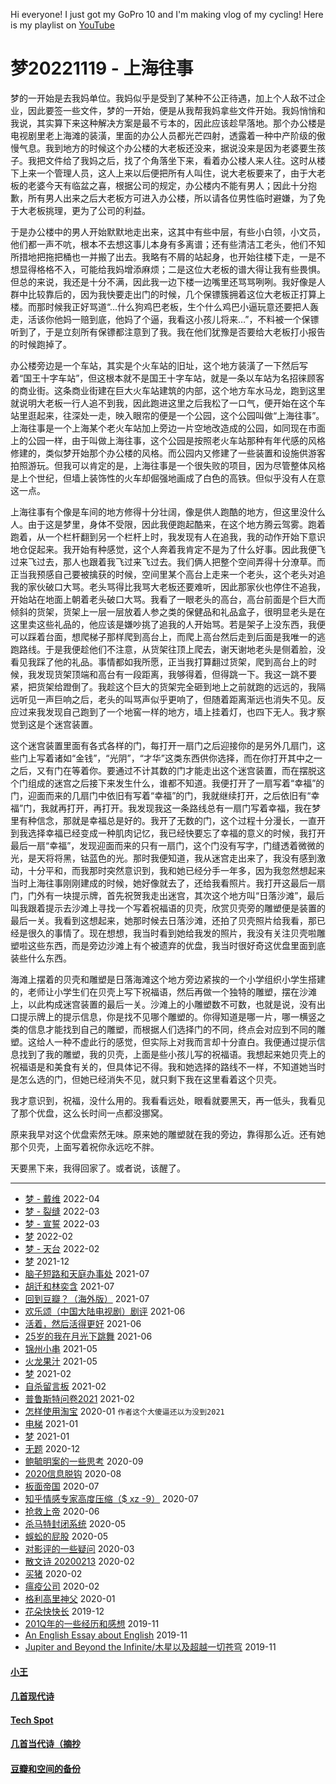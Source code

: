 Hi everyone! I just got my GoPro 10 and I'm making vlog of my cycling! Here is my playlist on [YouTube](https://www.youtube.com/playlist?list=PL0wVzLkHZ9pk3T9UmPGdKZeC0BQGr6s0u)

# 梦20221119 - 上海往事

梦的一开始是去我妈单位。我妈似乎是受到了某种不公正待遇，加上个人敌不过企业，因此要签一些文件，梦的一开始，便是从我帮我妈拿些文件开始。我妈悄悄和我说，其实算下来这种解决方案是最不亏本的，因此应该趁早落地。那个办公楼是电视剧里老上海滩的装潢，里面的办公人员都光芒四射，透露着一种中产阶级的傲慢气息。我到地方的时候这个办公楼的大老板还没来，据说没来是因为老婆要生孩子。我把文件给了我妈之后，找了个角落坐下来，看着办公楼人来人往。这时从楼下上来一个管理人员，这人上来以后便把所有人叫住，说大老板要来了，由于大老板的老婆今天有临盆之喜，根据公司的规定，办公楼内不能有男人；因此十分抱歉，所有男人出来之后大老板方可进入办公楼，所以请各位男性临时避嫌，为了免于大老板挑理，更为了公司的利益。

于是办公楼中的男人开始默默地走出来，这其中有些中层，有些小白领，小文员，他们都一声不吭，根本不去想这事儿本身有多离谱；还有些清洁工老头，他们不知所措地把拖把桶也一并搬了出去。我略有不屑的站起身，也开始往楼下走，一是不想显得格格不入，可能给我妈增添麻烦；二是这位大老板的谱大得让我有些畏惧。但总的来说，我还是十分不满，因此我一边下楼一边嘴里还骂骂咧咧。我好像是人群中比较靠后的，因为我快要走出门的时候，几个保镖簇拥着这位大老板正打算上楼。而那时候我正好骂道“…什么狗鸡巴老板，生个什么鸡巴小逼玩意还要把人轰走，活该你他妈一赔到底，他妈了个逼，我看这小孩儿将来…”，不料被一个保镖听到了，于是立刻所有保镖都注意到了我。我在他们犹豫是否要给大老板打小报告的时候跑掉了。

办公楼旁边是一个车站，其实是个火车站的旧址，这个地方装潢了一下然后写着“国王十字车站”，但这根本就不是国王十字车站，就是一条以车站为名招徕顾客的商业街。这条商业街建在巨大火车站建筑的内部，这个地方车水马龙，跑到这里就说明大老板一行人追不到我，因此跑进这里之后我松了一口气，便开始在这个车站里逛起来，往深处一走，映入眼帘的便是一个公园，这个公园叫做“上海往事”。上海往事是一个上海某个老火车站加上旁边一片空地改造成的公园，如同现在市面上的公园一样，由于叫做上海往事，这个公园是按照老火车站那种有年代感的风格修建的，类似梦开始那个办公楼的风格。而公园内又修建了一些装置和设施供游客拍照游玩。但我可以肯定的是，上海往事是一个很失败的项目，因为尽管整体风格是上个世纪，但墙上装饰性的火车却倔强地画成了白色的高铁。但似乎没有人在意这一点。

上海往事有个像是车间的地方修得十分壮阔，像是供人跑酷的地方，但这里没什么人。由于这是梦里，身体不受限，因此我便跑起酷来，在这个地方腾云驾雾。跑着跑着，从一个栏杆翻到另一个栏杆上时，我发现有人在追我，我的动作开始下意识地仓促起来。我开始有种感觉，这个人奔着我肯定不是为了什么好事。因此我便飞过来飞过去，那人也跟着我飞过来飞过去。我们俩人把整个空间弄得十分潦草。而正当我预感自己要被擒获的时候，空间里某个高台上走来一个老头，这个老头对追我的家伙破口大骂。老头骂得比我骂大老板还要难听，因此那家伙也停住不追我，开始站在地面上朝着老头破口大骂。我看了一眼老头的高台，高台前面是个巨大而倾斜的货架，货架上一层一层放着人参之类的保健品和礼品盒子，很明显老头是在这里卖这些礼品的，他应该是嫌吵挑了追我的人开始骂。若是架子上没东西，我便可以踩着台面，想爬梯子那样爬到高台上，而爬上高台然后走到后面是我唯一的逃跑路线。于是我便趁他们不注意，从货架往顶上爬去，谢天谢地老头是侧着脸，没看见我踩了他的礼品。事情都如我所愿，正当我打算翻过货架，爬到高台上的时候，我发现货架顶端和高台有一段距离，我够得着，但得跳一下。我这一跳不要紧，把货架给蹬倒了。我趁这个巨大的货架完全砸到地上之前就跑的远远的，我隔远听见一声巨响之后，老头的叫骂声似乎更响了，但随着距离渐远也消失不见。反应过来我发现自己跑到了一个地窖一样的地方，墙上挂着灯，也四下无人。我才察觉到这是个迷宫装置。

这个迷宫装置里面有各式各样的门，每打开一扇门之后迎接你的是另外几扇门，这些门上写着诸如“金钱”，“光阴”，“才华”这类东西供你选择，而在你打开其中之一之后，又有门在等着你。要通过不计其数的门才能走出这个迷宫装置，而在摆脱这个门组成的迷宫之后接下来发生什么，谁都不知道。我便打开了一扇写着“幸福”的门，迎面而来的几扇门中依旧有写着“幸福”的门，我就继续打开，之后依旧有“幸福”门，我就再打开，再打开。我发现我这一条路线总有一扇门写着幸福，我在梦里有种信念，那就是幸福总是好的。我开了无数的门，这个过程十分漫长，一直开到我选择幸福已经变成一种肌肉记忆，我已经快要忘了幸福的意义的时候，我打开最后一扇“幸福”，发现迎面而来的只有一扇门，这个门没有写字，门缝透着微微的光，是天将将黑，钴蓝色的光。那时我便知道，我从迷宫走出来了，我没有感到激动，十分平和，而我那时突然意识到，我和她已经分手一年多，因为我忽然想起来当时上海往事刚刚建成的时候，她好像就去了，还给我看照片。我打开这最后一扇门，门外有一块提示牌，首先祝贺我走出迷宫，其次这个地方叫“日落沙滩”，最后叫我跟着提示去沙滩上寻找一个写着祝福语的贝壳，欣赏贝壳旁的雕塑便是装置的最后一关。我看到这想起来，她那时候去日落沙滩，还拍了贝壳照片给我看，那已经是很久的事情了。现在想想，我当时看到她给我发的照片，我没有关注贝壳啦雕塑啦这些东西，而是旁边沙滩上有个被遗弃的优盘，我当时很好奇这优盘里面到底装些什么东西。

海滩上摆着的贝壳和雕塑是日落海滩这个地方旁边紧挨的一个小学组织小学生搭建的，老师让小学生们在贝壳上写下祝福语，然后再做一个独特的雕塑，摆在沙滩上，以此构成迷宫装置的最后一关。沙滩上的小雕塑数不可数，也就是说，没有出口提示牌上的提示信息，你是找不见哪个雕塑的。你得知道是哪一片，哪一横竖之类的信息才能找到自己的雕塑，而根据人们选择门的不同，终点会对应到不同的雕塑。这给人一种不虚此行的感觉，但实际上对我而言却十分直白。我便通过提示信息找到了我的雕塑，我的贝壳，上面是些小孩儿写的祝福语。我想起来她贝壳上的祝福语是和美食有关的，但具体记不得。我和她选择的路线不一样，不知道她当时是怎么选的门，但她已经消失不见，就只剩下我在这里看着这个贝壳。

我才意识到，祝福，没什么用的。我看看远处，眼看就要黑天，再一低头，我看见了那个优盘，这么长时间一点都没挪窝。

原来我早对这个优盘索然无味。原来她的雕塑就在我的旁边，靠得那么近。还有她那个贝壳，上面写着祝你永远吃不胖。

天要黑下来，我得回家了。或者说，该醒了。

---

* [梦 - 戴维](posts/2022-04-06-dream.md) 2022-04
* [梦 - 裂缝](posts/2022-03-19-dream.md) 2022-03
* [梦 - 宣誓](posts/2022-03-06-dream.md) 2022-03
* [梦](posts/2022-02-22-dream.md) 2022-02
* [梦 - 天台](posts/2022-02-18-dream.md) 2022-02
* [梦](posts/2021-12-27-dream.md) 2021-12
* [脑子短路和天庭办事处](posts/2021-07-oracle.md) 2021-07
* [胡迁和林奕含](posts/2021-07-killer.md) 2021-07
* [回到豆瓣？（海外版）](posts/2021-07-dbrt.md) 2021-07
* [欢乐颂（中国大陆电视剧）剧评](posts/2021-06-tv.md) 2021-06
* [活着，然后活得更好](posts/2021-06-motiv.md) 2021-06
* [25岁的我在月光下跳舞](posts/2021-06-25.md) 2021-06
* [锦州小串](posts/2021-05-bbq.md) 2021-05
* [火龙果汁](posts/2021-05-13-dragonfruit.md) 2021-05
* [梦](posts/2021-02-22-dream.md) 2021-02
* [自杀留言板](posts/2021-02-suicide.md) 2021-02
* [普鲁斯特问卷2021](posts/2021-02-q.md) 2021-02
* [怎样使用淘宝](posts/2020-01-taobao.md) 2020-01 `作者这个大傻逼还以为没到2021`
* [电梯](posts/2021-01-e.md) 2021-01
* [梦](posts/2021-01-dream.md) 2021-01
* [无题](posts/2020-12-28-none.md) 2020-12
* [鲍毓明案的一些思考](posts/2020-08-sh.md) 2020-09
* [2020信息脱钩](posts/2020-08-detach.md) 2020-08
* [板面帝国](posts/2020-07-28-bmatrix.md) 2020-07
* [知乎情感专家高度压缩（$ xz -9）](posts/2020-07-zhihu.md) 2020-07
* [抢救上帝](posts/2020-06-rescue-of-god.md) 2020-06
* [杀马特封闭系统](posts/2020-05-21-closure.md) 2020-05
* [蜈蚣的屁股](posts/2020-05-14-ass.md) 2020-05
* [对影评的一些疑问](posts/2020-03-11-mreview.md) 2020-03
* [散文诗 20200213](posts/2020-02-13-v.md) 2020-02
* [买猪](posts/2020-02-09-pig.md) 2020-02
* [瘟疫公司](posts/2020-02-02-ncov.md) 2020-02
* [格利高里神父](posts/2020-01-05-hl2.md) 2020-01
* [花朵快快长](posts/2019-12-21-none.md) 2019-12
* [201Q年的一些经历和感想](posts/2019-11-30-q.md) 2019-11
* [An English Essay about English](posts/2019-11-english.md) 2019-11
* [Jupiter and Beyond the Infinite/木星以及超越一切苍穹](posts/2019-11-26-idx.md) 2019-11

#### [小王](index_wang.md)

#### [几首现代诗](index_mverse.md)

#### [Tech Spot](index_tech.md)

#### [几首当代诗（摘抄](contemporary/intro.md)

#### [豆瓣和空间的备份](index_history.md)

